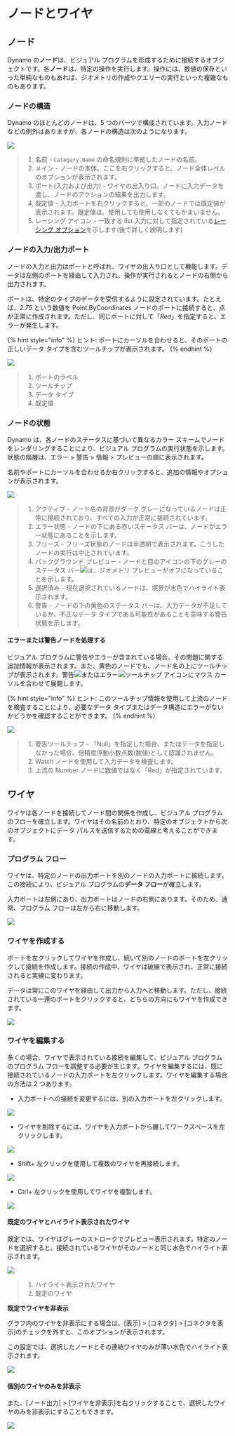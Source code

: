 # ノードとワイヤ

## ノード

Dynamo の**ノード**は、ビジュアル プログラムを形成するために接続するオブジェクトです。各**ノード**は、特定の操作を実行します。操作には、数値の保存といった単純なものもあれば、ジオメトリの作成やクエリーの実行といった複雑なものもあります。

### ノードの構造

Dynamo のほとんどのノードは、5 つのパーツで構成されています。入力ノードなどの例外はありますが、各ノードの構造は次のようになります。

![](<images/nodes and wires - nodes anatomy.jpg>)

> 1. 名前 - `Category.Name` の命名規則に準拠したノードの名前。
> 2. メイン - ノードの本体。ここを右クリックすると、ノード全体レベルのオプションが表示されます。
> 3. ポート(入力および出力) - ワイヤの出入り口。ノードに入力データを渡し、ノードのアクションの結果を出力します。
> 4. 既定値 - 入力ポートを右クリックすると、一部のノードでは既定値が表示されます。既定値は、使用しても使用しなくてもかまいません。
> 5. レーシング アイコン - 一致する list 入力に対して指定されている[レーシング オプション](../5\_essential\_nodes\_and\_concepts/5-4\_designing-with-lists/1-whats-a-list.md#lacing)を示します(後で詳しく説明します)

### ノードの入力/出力ポート

ノードの入力と出力はポートと呼ばれ、ワイヤの出入り口として機能します。データは左側のポートを経由して入力され、操作が実行されるとノードの右側から出力されます。

ポートは、特定のタイプのデータを受信するように設定されています。たとえば、_2.75_ という数値を Point.ByCoordinates ノードのポートに接続すると、点が正常に作成されます。ただし、同じポートに対して「_Red_」を指定すると、エラーが発生します。

{% hint style="info" %}
ヒント: ポートにカーソルを合わせると、そのポートの正しいデータ タイプを含むツールチップが表示されます。
{% endhint %}

![](<images/nodes and wires - nodes input and tooltip.jpg>)

> 1. ポートのラベル
> 2. ツールチップ
> 3. データ タイプ
> 4. 既定値

### ノードの状態

Dynamo は、各ノードのステータスに基づいて異なるカラー スキームでノードをレンダリングすることにより、ビジュアル プログラムの実行状態を示します。状態の階層は、エラー > 警告 > 情報 > プレビューの順に表示されます。

名前やポートにカーソルを合わせるか右クリックすると、追加の情報やオプションが表示されます。

![](<images/nodes and wires - node states.jpg>)

> 1. アクティブ - ノード名の背景がダーク グレーになっているノードは正常に接続されており、すべての入力が正常に接続されています。
> 2. エラー状態 - ノードの下にある赤いステータス バーは、ノードがエラー状態にあることを示します。
> 3. フリーズ - フリーズ状態のノードは半透明で表示されます。こうしたノードの実行は中止されています。
> 4. バックグラウンド プレビュー - ノードと目のアイコンの下のグレーのステータス バー![](<images/nodes and wires - preview off.jpg>)は、ジオメトリ プレビューがオフになっていることを示します。
> 5. 選択済み - 現在選択されているノードは、境界が水色でハイライト表示されます。
> 6. 警告 - ノードの下の黄色のステータス バーは、入力データが不足しているか、不正なデータ タイプである可能性があることを意味する警告状態を示します。

#### エラーまたは警告ノードを処理する

ビジュアル プログラムに警告やエラーが含まれている場合、その問題に関する追加情報が表示されます。また、黄色のノードでも、ノード名の上にツールチップが表示されます。警告![](<images/nodes and wires - node warning icon.png>)またはエラー![](<images/nodes and wires - node error icon.png>)ツールチップ アイコンにマウス カーソルを合わせて展開します。

{% hint style="info" %}
ヒント: このツールチップ情報を使用して上流のノードを検査することにより、必要なデータ タイプまたはデータ構造にエラーがないかどうかを確認することができます。
{% endhint %}

![](<images/nodes and wires - nodes with warning tooltip.jpg>)

> 1. 警告ツールチップ - 「Null」を指定した場合、またはデータを指定しなかった場合、倍精度浮動小数点数(数値)として認識されません。
> 2. Watch ノードを使用して入力データを検査します。
> 3. 上流の Number ノードに数値ではなく「Red」が指定されています。

## ワイヤ

ワイヤは各ノードを接続してノード間の関係を作成し、ビジュアル プログラムのフローを確立します。ワイヤはその名前のとおり、特定のオブジェクトから次のオブジェクトにデータ パルスを送信するための電線と考えることができます。

### プログラム フロー <a href="#program-flow" id="program-flow"></a>

ワイヤは、特定のノードの出力ポートを別のノードの入力ポートに接続します。この接続により、ビジュアル プログラムの**データ フロー**が確立します。

入力ポートは左側にあり、出力ポートはノードの右側にあります。そのため、通常、プログラム フローは左から右に移動します。

![](<images/nodes and wires - flow of data.jpg>)

### ワイヤを作成する <a href="#creating-wires" id="creating-wires"></a>

ポートを左クリックしてワイヤを作成し、続いて別のノードのポートを左クリックして接続を作成します。接続の作成中、ワイヤは破線で表示され、正常に接続されると実線に変わります。

データは常にこのワイヤを経由して出力から入力へと移動します。ただし、接続されている一連のポートをクリックすると、どちらの方向にもワイヤを作成できます。

![](<images/nodes and wires - creating a wire.gif>)

### ワイヤを編集する <a href="#editing-wires" id="editing-wires"></a>

多くの場合、ワイヤで表示されている接続を編集して、ビジュアル プログラムのプログラム フローを調整する必要が生じます。ワイヤを編集するには、既に接続されているノードの入力ポートを左クリックします。ワイヤを編集する場合の方法は 2 つあります。

* 入力ポートへの接続を変更するには、別の入力ポートを左クリックします。

![](<images/nodes and wires - edit wire change port (2).gif>)

* ワイヤを削除するには、ワイヤを入力ポートから離してワークスペースを左クリックします。

![](<images/nodes and wires - edit wires remove.gif>)

* Shift+ 左クリックを使用して複数のワイヤを再接続します。

![](<images/nodes and wires - edit multi ports.gif>)

* Ctrl+ 左クリックを使用してワイヤを複製します。

![](<images/nodes and wires - duplicate wire.gif>)

#### 既定のワイヤとハイライト表示されたワイヤ<a href="#wire-previews" id="wire-previews"></a>

既定では、ワイヤはグレーのストロークでプレビュー表示されます。特定のノードを選択すると、接続されているワイヤがそのノードと同じ水色でハイライト表示されます。

![](<images/nodes and wires - default vs highlighted wires.jpg>)

> 1. ハイライト表示されたワイヤ
> 2. 既定のワイヤ

**既定でワイヤを非表示**

グラフ内のワイヤを非表示にする場合は、[表示] > [コネクタ] > [コネクタを表示]のチェックを外すと、このオプションが表示されます。

この設定では、選択したノードとその連結ワイヤのみが薄い水色でハイライト表示されます。

![](<images/nodes and wires - hide wires setting (1).gif>)

#### 個別のワイヤのみを非表示

また、[ノード出力] > [ワイヤを非表示]を右クリックすることで、選択したワイヤのみを非表示にすることもできます。

![](<images/nodes and wires - hide selected wire.gif>)
